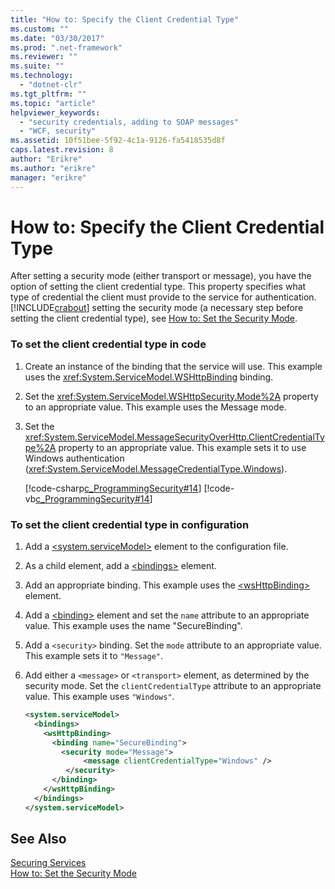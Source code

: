 ```yaml
---
title: "How to: Specify the Client Credential Type"
ms.custom: ""
ms.date: "03/30/2017"
ms.prod: ".net-framework"
ms.reviewer: ""
ms.suite: ""
ms.technology: 
  - "dotnet-clr"
ms.tgt_pltfrm: ""
ms.topic: "article"
helpviewer_keywords: 
  - "security credentials, adding to SOAP messages"
  - "WCF, security"
ms.assetid: 10f51bee-5f92-4c1a-9126-fa5418535d8f
caps.latest.revision: 8
author: "Erikre"
ms.author: "erikre"
manager: "erikre"
---
```

# How to: Specify the Client Credential Type
After setting a security mode (either transport or message), you have the option of setting the client credential type. This property specifies what type of credential the client must provide to the service for authentication. [!INCLUDE[crabout](../../../includes/crabout-md.md)] setting the security mode (a necessary step before setting the client credential type), see [How to: Set the Security Mode](../../../docs/framework/wcf/how-to-set-the-security-mode.md).  
  
### To set the client credential type in code  
  
1.  Create an instance of the binding that the service will use. This example uses the <xref:System.ServiceModel.WSHttpBinding> binding.  
  
2.  Set the <xref:System.ServiceModel.WSHttpSecurity.Mode%2A> property to an appropriate value. This example uses the Message mode.  
  
3.  Set the <xref:System.ServiceModel.MessageSecurityOverHttp.ClientCredentialType%2A> property to an appropriate value. This example sets it to use Windows authentication (<xref:System.ServiceModel.MessageCredentialType.Windows>).  
  
     [!code-csharp[c_ProgrammingSecurity#14](../../../samples/snippets/csharp/VS_Snippets_CFX/c_programmingsecurity/cs/source.cs#14)]
     [!code-vb[c_ProgrammingSecurity#14](../../../samples/snippets/visualbasic/VS_Snippets_CFX/c_programmingsecurity/vb/source.vb#14)]  
  
### To set the client credential type in configuration  
  
1.  Add a [\<system.serviceModel>](../../../docs/framework/configure-apps/file-schema/wcf/system-servicemodel.md) element to the configuration file.  
  
2.  As a child element, add a [\<bindings>](../../../docs/framework/configure-apps/file-schema/wcf/bindings.md) element.  
  
3.  Add an appropriate binding. This example uses the [\<wsHttpBinding>](../../../docs/framework/configure-apps/file-schema/wcf/wshttpbinding.md) element.  
  
4.  Add a [\<binding>](../../../docs/framework/misc/binding.md) element and set the `name` attribute to an appropriate value. This example uses the name "SecureBinding".  
  
5.  Add a `<security>` binding. Set the `mode` attribute to an appropriate value. This example sets it to `"Message"`.  
  
6.  Add either a `<message>` or `<transport>` element, as determined by the security mode. Set the `clientCredentialType` attribute to an appropriate value. This example uses `"Windows"`.  
  
    ```xml  
    <system.serviceModel>  
      <bindings>  
        <wsHttpBinding>  
          <binding name="SecureBinding">  
            <security mode="Message">  
                 <message clientCredentialType="Windows" />  
             </security>  
          </binding>  
        </wsHttpBinding>  
      </bindings>  
    </system.serviceModel>  
    ```  
  
## See Also  
 [Securing Services](../../../docs/framework/wcf/securing-services.md)   
 [How to: Set the Security Mode](../../../docs/framework/wcf/how-to-set-the-security-mode.md)

